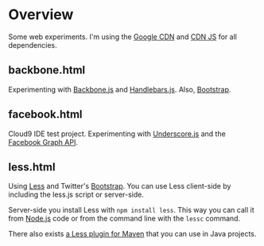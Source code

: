 # Overview

Some web experiments. I'm using the [Google CDN][gcdn] and [CDN JS][cdnjs] for 
all dependencies.


## backbone.html

Experimenting with [Backbone.js][backbone] and [Handlebars.js][handlebars].
Also, [Bootstrap][bootstrap].

## facebook.html

Cloud9 IDE test project. Experimenting with [Underscore.js][underscore] and
the [Facebook Graph API][fbapi]. 

## less.html

Using [Less][less] and Twitter's [Bootstrap][bootstrap]. You can use Less
client-side by including the less.js script or server-side.

Server-side you install Less with `npm install less`. This way you can call it
from [Node.js][node] code or from the command line with the `lessc` command.

There also exists [a Less plugin for Maven][lessmaven] that you can use in Java 
projects.



[gcdn]: http://code.google.com/apis/libraries/
[cdnjs]: http://www.cdnjs.com/
[underscore]: http://documentcloud.github.com/underscore/
[backbone]: http://documentcloud.github.com/backbone/
[handlebars]: https://github.com/wycats/handlebars.js
[bootstrap]: http://twitter.github.com/bootstrap/
[fbapi]: https://developers.facebook.com/docs/reference/api/
[less]: http://lesscss.org/
[node]: http://nodejs.org/
[lessmaven]: http://code.google.com/p/maven-less-plugin/
